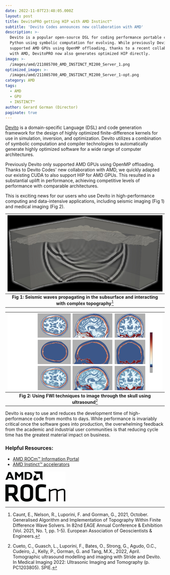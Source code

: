 ```yaml
---
date: 2022-11-07T23:48:05.000Z
layout: post
title: DevitoPRO getting HIP with AMD Instinct™
subtitle: 'Devito Codes announces new collaboration with AMD'
description: >-
  Devito is a popular open-source DSL for coding performance portable code in
  Python using symbolic computation for evolving. While previously Devito only
  supported AMD GPUs using OpenMP offloading, thanks to a recent collaboration
  with AMD, DevitoPRO now also generates optimized HIP directly.
image: >-
  /images/amd/211085700_AMD_INSTINCT_MI200_Server_1.png
optimized_image: >-
  /images/amd/211085700_AMD_INSTINCT_MI200_Server_1-opt.png
category: AMD
tags:
  - AMD
  - GPU
  - INSTINCT™ 
author: Gerard Gorman (Director)
paginate: true
---
```


[Devito](https://www.devitoproject.org) is a domain-specific Language (DSL) and
code generation framework for the design of highly optimized finite-difference
kernels for use in simulation, inversion, and optimization. Devito utilizes a
combination of symbolic computation and compiler technologies to automatically
generate highly optimized software for a wide range of computer architectures.

Previously Devito only supported AMD GPUs using OpenMP offloading. Thanks to
Devito Codes' new collaboration with AMD, we quickly adapted our existing CUDA
to also support HIP for AMD GPUs. This resulted in a substantial uplift in
performance, achieving competitive levels of performance with comparable
architectures. 

This is exciting news for our users who use Devito in high-performance computing
and data-intensive applications, including seismic imaging (Fig 1) and medical
imaging (Fig 2).

|![Generalised Algorithm and Implementation of Topography Within Finite Difference Wave Solvers](/images/geo/staggered_acoustic_immersed_boundary_topography_transparent.jpg)|
|:--:|
|**Fig 1: Seismic waves propagating in the subsurface and interacting with complex topography**[^1]|

|![FWI applied to brain imaging](/images/medical/image.png)|
|:--:|
|**Fig 2: Using FWI techniques to image through the skull using ultrasound**[^2]|

Devito is easy to use and reduces the development time of high-performance code from months to days. While performance is invariably critical once the software goes into production, the overwhelming feedback from the academic and industrial user communities is that reducing cycle time has the greatest material impact on business.



### Helpful Resources:

* [AMD ROCm™ Information Portal](https://docs.amd.com/)
* [AMD Instinct™ accelerators](https://www.amd.com/en/graphics/instinct-server-accelerators)

[![AMD ROCm logo](/images/amd/20467978-A_AMD_ROCm_Lockup_Black_RGB.png)](https://www.amd.com/en/graphics/servers-solutions-rocm)

[^1]: Caunt, E., Nelson, R., Luporini, F. and Gorman, G., 2021, October. Generalised Algorithm and Implementation of Topography Within Finite Difference Wave Solvers. In 82nd EAGE Annual Conference & Exhibition (Vol. 2021, No. 1, pp. 1-5). European Association of Geoscientists & Engineers.

[^2]: Cueto, C., Guasch, L., Luporini, F., Bates, O., Strong, G., Agudo, O.C., Cudeiro, J., Kelly, P., Gorman, G. and Tang, M.X., 2022, April. Tomographic ultrasound modelling and imaging with Stride and Devito. In Medical Imaging 2022: Ultrasonic Imaging and Tomography (p. PC1203805). SPIE.
